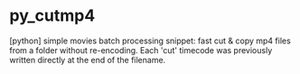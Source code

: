 # py_cutmp4
[python] simple movies batch processing snippet: fast cut & copy mp4 files from a folder without re-encoding.
Each 'cut' timecode was previously written directly at the end of the filename.
